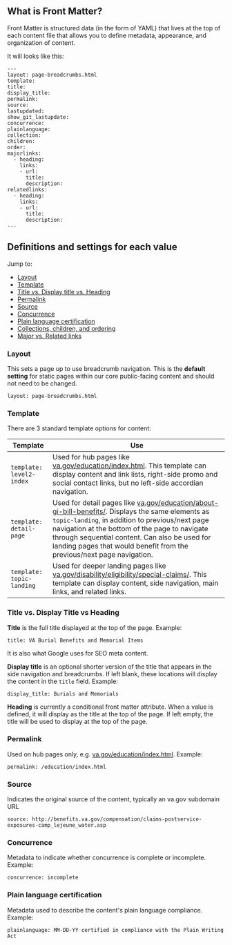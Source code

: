 ## What is Front Matter?

Front Matter is structured data (in the form of YAML) that lives at the top of each content file that allows you to define metadata, appearance, and organization of content.


It will looks like this:

```
---
layout: page-breadcrumbs.html
template:
title:
display_title:
permalink:
source:
lastupdated:
show_git_lastupdate:
concurrence:
plainlanguage:
collection:
children:
order:
majorlinks:
  - heading:
    links:
    - url:
      title:
      description:
relatedlinks:
  - heading:
    links:
    - url:
      title:
      description:
---
```

## Definitions and settings for each value

Jump to:

- [Layout](/front-matter.md#layout)
- [Template](/front-matter.md#template)
- [Title vs. Display title vs. Heading](/front-matter.md#title-vs-display-title)
- [Permalink](/front-matter.md#permalink)
- [Source](/front-matter.md#source)
- [Concurrence](/front-matter.md#concurrence)
- [Plain language certification](/front-matter.md#plain-language-certification)
- [Collections, children, and ordering](/front-matter.md#collections-children-and-ordering)
- [Major vs. Related links](/front-matter.md#major-vs-related-links)

### Layout

This sets a page up to use breadcrumb navigation. This is the **default setting** for static pages within our core public-facing content and should not need to be changed.

`layout: page-breadcrumbs.html`

### Template

There are 3 standard template options for content:

| Template                   | Use                                                                                                                                                                                                                                                                                                                                                                                      |
|----------------------------|------------------------------------------------------------------------------------------------------------------------------------------------------------------------------------------------------------------------------------------------------------------------------------------------------------------------------------------------------------------------------------------|
| `template: level2-index `  | Used for hub pages like [va.gov/education/index.html](https://www.va.gov/education/). This template can display content and link lists, right-side promo and social contact links, but no left-side accordian navigation.                                                                                                                                                                |
| `template: detail-page `   | Used for detail pages like [va.gov/education/about-gi-bill-benefits/](https://www.va.gov/education/about-gi-bill-benefits/). Displays the same elements as `topic-landing`, in addition to previous/next page navigation at the bottom of the page to navigate through sequential content. Can also be used for landing pages that would benefit from the previous/next page navigation. |
| `template: topic-landing ` | Used for deeper landing pages like [va.gov/disability/eligibility/special-claims/](https://www.va.gov/disability/eligibility/special-claims/). This template can display content, side navigation, main links, and related links.                                                                                                                                                        |

### Title vs. Display Title vs Heading

**Title** is the full title displayed at the top of the page. Example:

`title: VA Burial Benefits and Memorial Items`

It is also what Google uses for SEO meta content. 

**Display title** is an optional shorter version of the title that appears in the side navigation and breadcrumbs. If left blank, these locations will display the content in the `title` field. Example:

`display_title: Burials and Memorials`

**Heading** is currently a conditional front matter attribute. When a value is defined, it will display as the title at the top of the page. If left empty, the title will be used to display at the top of the page.

### Permalink

Used on hub pages only, e.g. [va.gov/education/index.html](https://www.va.gov/education/). Example:

`permalink: /education/index.html`


### Source

Indicates the original source of the content, typically an va.gov subdomain URL

`source: http://benefits.va.gov/compensation/claims-postservice-exposures-camp_lejeune_water.asp`

### Concurrence

Metadata to indicate whether concurrence is complete or incomplete. Example:

`concurrence: incomplete`

### Plain language certification

Metadata used to describe the content's plain language compliance. Example:

`plainlanguage: MM-DD-YY certified in compliance with the Plain Writing Act`